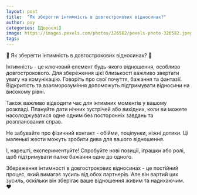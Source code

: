 ```yaml
---
layout: post
title:  "Як зберегти інтимність в довгострокових відносинах?"
author: psy
categories: [Дорослі]
image: https://images.pexels.com/photos/326582/pexels-photo-326582.jpeg?auto=compress&cs=tinysrgb&fit=crop&h=627&w=1200
tags: 
---
```


🌟 Як зберегти інтимність в довгострокових відносинах? 🌟

Інтимність - це ключовий елемент будь-якого відношення, особливо довгострокового. Для збереження цієї близькості важливо звертати увагу на комунікацію. Говоріть про свої почуття, бажання та фантазії. Відкритість та взаєморозуміння допоможуть підтримувати відносини на високому рівні.

Також важливо відводити час для інтимних моментів у вашому розкладі. Плануйте дати нічних зустрічей або вихідних, коли ви можете насолоджуватися одне одним без посторонніх завдань та розпланованих справ.

Не забувайте про фізичний контакт - обійми, поцілунки, ніжні дотики. Ці маленькі жести можуть зробити дива для вашого відношення.

І, нарешті, експериментуйте! Спробуйте нові позиції, іграшки або ролі, щоб підтримувати палке бажання одне до одного.

Збереження інтимності в довгострокових відносинах - це постійний процес, який вимагає зусиль від обох партнерів. Але він вартий цих зусиль, оскільки він зберігає ваше відношення живим та надихаючим. ❤️


